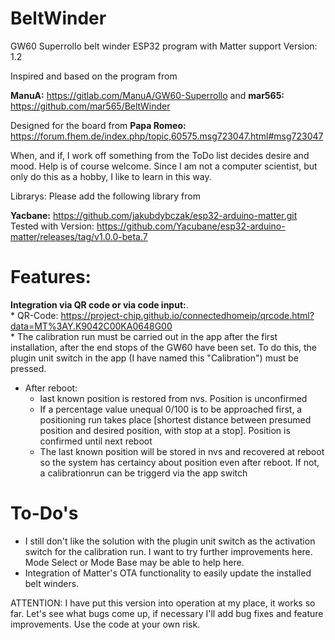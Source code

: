 # BeltWinder
GW60 Superrollo belt winder ESP32 program with Matter support
Version: 1.2

Inspired and based on the program from

**ManuA:** https://gitlab.com/ManuA/GW60-Superrollo and **mar565:** https://github.com/mar565/BeltWinder

Designed for the board from **Papa Romeo:** https://forum.fhem.de/index.php/topic,60575.msg723047.html#msg723047

When, and if, I work off something from the ToDo list decides desire and mood.
Help is of course welcome. Since I am not a computer scientist, but only do this as a hobby, I like to learn in this way.

Librarys:
Please add the following library from

**Yacbane:** https://github.com/jakubdybczak/esp32-arduino-matter.git Tested with Version: https://github.com/Yacubane/esp32-arduino-matter/releases/tag/v1.0.0-beta.7

# Features:

**Integration via QR code or via code input:**.   
    * QR-Code: https://project-chip.github.io/connectedhomeip/qrcode.html?data=MT%3AY.K9042C00KA0648G00  
    * The calibration run must be carried out in the app after the first installation, after the end stops of the GW60 have been set. To do this, the plugin unit switch in the app (I have named this "Calibration") must be pressed.
* After reboot:
    * last known position is restored from nvs. Position is unconfirmed
    * If a percentage value unequal 0/100 is to be approached first, a positioning run takes place [shortest distance between presumed position and desired position, with stop at a stop]. Position is confirmed until next reboot
    * The last known position will be stored in nvs and recovered at reboot so the system has certaincy about position even after reboot. If not, a calibrationrun can be triggerd via the app switch

# To-Do's
* I still don't like the solution with the plugin unit switch as the activation switch for the calibration run. I want to try further improvements here. Mode Select or Mode Base may be able to help here.
* Integration of Matter's OTA functionality to easily update the installed belt winders.

ATTENTION:
I have put this version into operation at my place, it works so far. Let's see what bugs come up, if necessary I'll add bug fixes and feature improvements.
Use the code at your own risk.
